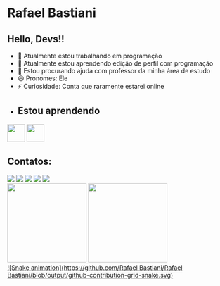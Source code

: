 # Rafael Bastiani 
## Hello, Devs!!
- 🔭 Atualmente estou trabalhando em programação 
- 🌱 Atualmente estou aprendendo edição de perfil com programação 
- 🤔 Estou procurando ajuda com professor da minha área de estudo 
- 😄 Pronomes: Ele
- ⚡ Curiosidade: Conta que raramente estarei online
- ## Estou aprendendo

<img loading="lazy" src="https://cdn.jsdelivr.net/gh/devicons/devicon/icons/java/java-original.svg" width="40" height="40"/> <img loading="lazy" src="https://cdn.jsdelivr.net/gh/devicons/devicon/icons/linux/linux-original.svg" width="40" height="40"/>
## Contatos:

<div>
<a href="https://www.youtube.com/Rafael Bastiani" target="_blank"><img loading="lazy" src="https://img.shields.io/badge/YouTube-FF0000?style=for-the-badge&logo=youtube&logoColor=white" target="_blank"></a>
<a href="https://instagram.com/Rafael Bastiani de Sales" target="_blank"><img loading="lazy" src="https://img.shields.io/badge/-Instagram-%23E4405F?style=for-the-badge&logo=instagram&logoColor=white" target="_blank"></a>
<a href="https://www.twitch.tv/Alanzoka" target="_blank"><img loading="lazy" src="https://img.shields.io/badge/Twitch-9146FF?style=for-the-badge&logo=twitch&logoColor=white" target="_blank"></a>
<a href = "mailto:contato@Rafael Bastiani de Sales"><img loading="lazy" src="https://img.shields.io/badge/Gmail-D14836?style=for-the-badge&logo=gmail&logoColor=white" target="_blank"></a>
<a href="https://www.linkedin.com/in/Rafael Bastiani" target="_blank"><img loading="lazy" src="https://img.shields.io/badge/-LinkedIn-%230077B5?style=for-the-badge&logo=linkedin&logoColor=white" target="_blank"></a>   
</div>
<div>
<a href="https://github.com/Rafael Bastiani">
<img loading="lazy" height="180em" src="https://github-readme-stats.vercel.app/api/top-langs/?username=Rafael Bastiani &layout=compact&langs_count=7&theme=dracula"/>
<img loading="lazy" height="180em" src="https://github-readme-stats.vercel.app/api?username=Rafael Bastiani-aqui&show_icons=true&theme=dracula&include_all_commits=true&count_private=true"/>
</div>
![Snake animation](https://github.com/Rafael  Bastiani/Rafael Bastiani/blob/output/github-contribution-grid-snake.svg)
